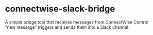 # connectwise-slack-bridge
A simple bridge tool that recieves messages from ConnectWise Control "new message" triggers and sends them into a Slack channel.
